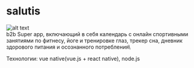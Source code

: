 # salutis
![alt text](https://sun9-37.userapi.com/impg/d2Ytsru7fB0QPkf-lCYZD6stkt93914YG2ficA/7zVM3o7QB2A.jpg?size=116x134&quality=96&sign=9f98e6eb7c0bc53cbc97255693a4ec6e&type=album)
<br>
b2b Super app, включающий в себя календарь с онлайн спортивными занятиями по фитнесу, йоге и тренировке глаз, трекер сна, дневник здорового питания и осознанного потребления\

Технологии: vue native(vue.js + react native), node.js
